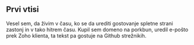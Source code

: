 ## Prvi vtisi

Vesel sem, da živim v času, ko se da urediti gostovanje spletne strani zastonj in v tako hitrem času. Kupil sem domeno na porkbun, uredil e-pošto prek Zoho klienta, ta tekst pa gostuje na Github strežnikih.
